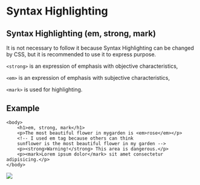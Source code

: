 # Syntax Highlighting

## Syntax Highlighting \(em, strong, mark\)

It is not necessary to follow it because Syntax Highlighting can be changed by CSS, but it is recommended to use it to express purpose.

`<strong>` is an expression of emphasis with objective characteristics,

`<em>` is an expression of emphasis with subjective characteristics,

`<mark>` is used for highlighting.



## Example

```markup
<body>
    <h1>em, strong, mark</h1>
    <p>The most beautiful flower in mygarden is <em>rose</em></p>
    <!-- I used em tag because others can think 
    sunflower is the most beautiful flower in my garden -->
    <p><strong>Warning!</strong> This area is dangerous.</p>
    <p><mark>Lorem ipsum dolor</mark> sit amet consectetur adipisicing.</p>
</body>
```

![](https://i.postimg.cc/rwXgsTS2/em-strong-makr.png)


